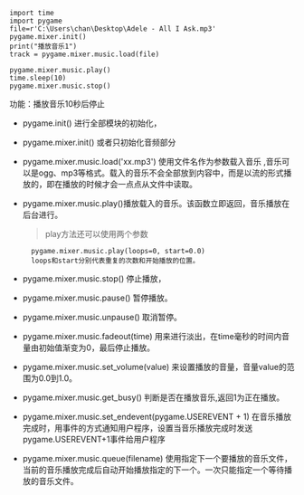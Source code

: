     import time
    import pygame
    file=r'C:\Users\chan\Desktop\Adele - All I Ask.mp3'
    pygame.mixer.init()
    print("播放音乐1")
    track = pygame.mixer.music.load(file)
    
    pygame.mixer.music.play()
    time.sleep(10)
    pygame.mixer.music.stop()
功能：播放音乐10秒后停止



- pygame.init() 进行全部模块的初始化，
- pygame.mixer.init() 或者只初始化音频部分
- pygame.mixer.music.load('xx.mp3') 使用文件名作为参数载入音乐 ,音乐可以是ogg、mp3等格式。载入的音乐不会全部放到内容中，而是以流的形式播放的，即在播放的时候才会一点点从文件中读取。
- pygame.mixer.music.play()播放载入的音乐。该函数立即返回，音乐播放在后台进行。
    > play方法还可以使用两个参数

        pygame.mixer.music.play(loops=0, start=0.0)
        loops和start分别代表重复的次数和开始播放的位置。
- pygame.mixer.music.stop() 停止播放，
- pygame.mixer.music.pause() 暂停播放。
- pygame.mixer.music.unpause() 取消暂停。
- pygame.mixer.music.fadeout(time) 用来进行淡出，在time毫秒的时间内音量由初始值渐变为0，最后停止播放。
- pygame.mixer.music.set_volume(value) 来设置播放的音量，音量value的范围为0.0到1.0。
- pygame.mixer.music.get_busy() 判断是否在播放音乐,返回1为正在播放。
- pygame.mixer.music.set_endevent(pygame.USEREVENT + 1) 在音乐播放完成时，用事件的方式通知用户程序，设置当音乐播放完成时发送pygame.USEREVENT+1事件给用户程序 
- pygame.mixer.music.queue(filename) 使用指定下一个要播放的音乐文件，当前的音乐播放完成后自动开始播放指定的下一个。一次只能指定一个等待播放的音乐文件。